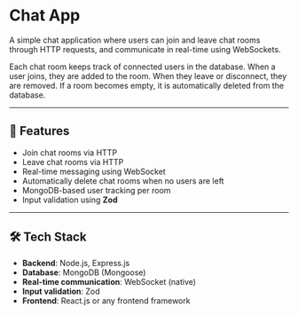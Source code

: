 # Chat App

A simple chat application where users can join and leave chat rooms through HTTP requests, and communicate in real-time using WebSockets.

Each chat room keeps track of connected users in the database. When a user joins, they are added to the room. When they leave or disconnect, they are removed. If a room becomes empty, it is automatically deleted from the database.

---

## 🚀 Features

- Join chat rooms via HTTP
- Leave chat rooms via HTTP
- Real-time messaging using WebSocket
- Automatically delete chat rooms when no users are left
- MongoDB-based user tracking per room
- Input validation using **Zod**

---

## 🛠️ Tech Stack

- **Backend**: Node.js, Express.js
- **Database**: MongoDB (Mongoose)
- **Real-time communication**: WebSocket (native)
- **Input validation**: Zod
- **Frontend**: React.js or any frontend framework
